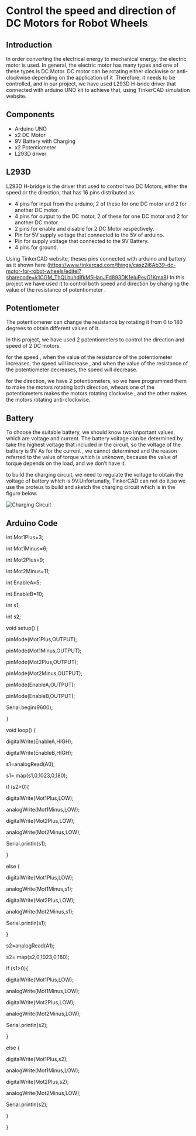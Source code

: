 # Control the speed and direction of DC Motors for Robot Wheels
## Introduction 
In order converting the electrical energy to mechanical energy, the electric motor is used. In general, the electric motor has many types and one of these types is DC Motor.
DC motor can be rotating either clockwise or anti-clockwise depending on the application of it .Therefore, it needs to be controlled, and in our project, we have used L293D H-bride driver that connected with arduino UNO kit to achieve that, using TinkerCAD simulation website.

## Components
*	Arduino UNO
*	x2 DC Motor
*	9V Battery with Charging
* x2 Potentiometer
*	L293D driver

## L293D
L293D H-bridge is the driver that used to control two DC Motors, either the speed or the direction, that has 16 pins distributed as:
*	4 pins for input from the arduino, 2 of these for one DC motor and 2 for another DC motor.
*	4 pins for output to the DC motor, 2 of these for one DC motor and 2 for another DC motor.
*	2 pins for enable and disable for 2 DC Motor respectively.
*	Pin for 5V supply voltage that connected to the 5V of arduino.
*	Pin for supply voltage that connected to the 9V Battery.
*	4 pins for ground.

Using TinkerCAD website, theses pins connected with arduino and battery as it shown here (https://www.tinkercad.com/things/casz2j6Ab39-dc-motor-for-robot-wheels/editel?sharecode=k1CGM_ThQLhuhdifkM5HanJFd893DK1eluPevG1Kma8)
In this project we have used it to control both speed and direction by changing the value of the resistance of potentiometer .


## Potentiometer
The potentiomener can change the resistance by rotating it from 0 to 180 degrees to obtain different values of it.

In this project, we have used 2 potentiometers to control the direction and speed of 2 DC motors.

for the speed , when the value of the resistance of the potentiometer increases, the speed will increase , and when the value of the resistance of the potentiometer decreases, the speed will decrease.

for the direction, we have 2 potentiometers, so we have programmed them to make the motors rotating both direction, whears one of the potentiometers makes the motors rotating clockwise , and the other makes the motors rotating anti-clockwise.


## Battery
To choose the suitable battery, we should know two important values, which are voltage and current.
The battery voltage can be determined by take the highest voltage that included in the circuit, so the voltage of the battery is 9V
As for the current , we cannot determined and the reason referred to the value of torque which is unknown, because the value of torque depends on the load, and we don’t have it.

to build the charging circuit, we need to regulate the voltage to obtain the voltage of battery which is 9V.Unfortunatly, TinkerCAD can not do it,so we use the proteus to build and sketch the charging circuit which is in the figure below.

![Charging Circuit](https://user-images.githubusercontent.com/85504873/125182513-4aae6380-e217-11eb-9a51-e11aef9c0d62.png)

## Arduino Code
int Mot1Plus=3;

int Mot1Minus=6;

int Mot2Plus=9;

int Mot2Minus=11;

int EnableA=5;

int EnableB=10;

int s1;

int s2;



void setup() {

pinMode(Mot1Plus,OUTPUT);

pinMode(Mot1Minus,OUTPUT);

pinMode(Mot2Plus,OUTPUT);

pinMode(Mot2Minus,OUTPUT);

pinMode(EnableA,OUTPUT);

pinMode(EnableB,OUTPUT);

Serial.begin(9600);





}



void loop() {

digitalWrite(EnableA,HIGH);

digitalWrite(EnableB,HIGH);

s1=analogRead(A0);

s1= map(s1,0,1023,0,180);

if (s2>0){

digitalWrite(Mot1Plus,LOW);

analogWrite(Mot1Minus,LOW);

digitalWrite(Mot2Plus,LOW);

analogWrite(Mot2Minus,LOW);

Serial.println(s1);

}

else {

digitalWrite(Mot1Plus,LOW);

analogWrite(Mot1Minus,s1);

digitalWrite(Mot2Plus,LOW);

analogWrite(Mot2Minus,s1);

Serial.println(s1);

}



s2=analogRead(A1);

s2= map(s2,0,1023,0,180);

if (s1>0){

digitalWrite(Mot1Plus,LOW);

analogWrite(Mot1Minus,LOW);

digitalWrite(Mot2Plus,LOW);

analogWrite(Mot2Minus,LOW);

Serial.println(s2);

}

else {

digitalWrite(Mot1Plus,s2);

analogWrite(Mot1Minus,LOW);

digitalWrite(Mot2Plus,s2);

analogWrite(Mot2Minus,LOW);

Serial.println(s2);

}




}
